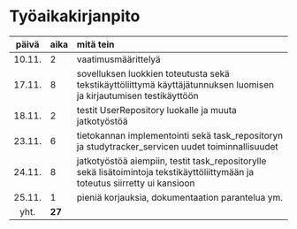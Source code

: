 # Työaikakirjanpito

| päivä | aika | mitä tein  |
| :----:|:-----| :-----|
| 10.11. | 2    | vaatimusmäärittelyä |
| 17.11. | 8    | sovelluksen luokkien toteutusta sekä tekstikäyttöliittymä käyttäjätunnuksen luomisen ja kirjautumisen testikäyttöön |
| 18.11. | 2    | testit UserRepository luokalle ja muuta jatkotyöstöä |
| 23.11. | 6    | tietokannan implementointi sekä task_repositoryn ja studytracker_servicen uudet toiminnallisuudet |
| 24.11. | 8    | jatkotyöstöä aiempiin, testit task_repositorylle sekä lisätoimintoja tekstikäyttöliittymään ja toteutus siirretty ui kansioon |
| 25.11. | 1    | pieniä korjauksia, dokumentaation parantelua ym. |
| yht.   | **27**   | |



